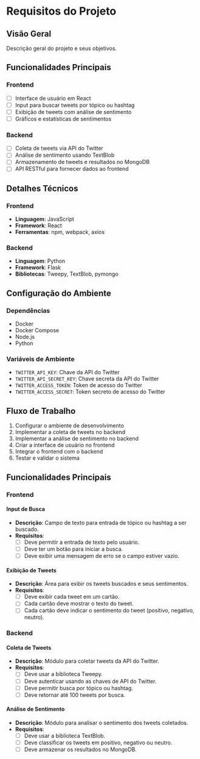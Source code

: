 # Requisitos do Projeto

## Visão Geral
Descrição geral do projeto e seus objetivos.

## Funcionalidades Principais

### Frontend
- [ ] Interface de usuário em React
- [ ] Input para buscar tweets por tópico ou hashtag
- [ ] Exibição de tweets com análise de sentimento
- [ ] Gráficos e estatísticas de sentimentos

### Backend
- [ ] Coleta de tweets via API do Twitter
- [ ] Análise de sentimento usando TextBlob
- [ ] Armazenamento de tweets e resultados no MongoDB
- [ ] API RESTful para fornecer dados ao frontend

## Detalhes Técnicos

### Frontend
- **Linguagem**: JavaScript
- **Framework**: React
- **Ferramentas**: npm, webpack, axios

### Backend
- **Linguagem**: Python
- **Framework**: Flask
- **Bibliotecas**: Tweepy, TextBlob, pymongo

## Configuração do Ambiente

### Dependências
- Docker
- Docker Compose
- Node.js
- Python

### Variáveis de Ambiente
- `TWITTER_API_KEY`: Chave da API do Twitter
- `TWITTER_API_SECRET_KEY`: Chave secreta da API do Twitter
- `TWITTER_ACCESS_TOKEN`: Token de acesso do Twitter
- `TWITTER_ACCESS_SECRET`: Token secreto de acesso do Twitter

## Fluxo de Trabalho
1. Configurar o ambiente de desenvolvimento
2. Implementar a coleta de tweets no backend
3. Implementar a análise de sentimento no backend
4. Criar a interface de usuário no frontend
5. Integrar o frontend com o backend
6. Testar e validar o sistema

## Funcionalidades Principais

### Frontend

#### Input de Busca
- **Descrição**: Campo de texto para entrada de tópico ou hashtag a ser buscado.
- **Requisitos**:
  - [ ] Deve permitir a entrada de texto pelo usuário.
  - [ ] Deve ter um botão para iniciar a busca.
  - [ ] Deve exibir uma mensagem de erro se o campo estiver vazio.

#### Exibição de Tweets
- **Descrição**: Área para exibir os tweets buscados e seus sentimentos.
- **Requisitos**:
  - [ ] Deve exibir cada tweet em um cartão.
  - [ ] Cada cartão deve mostrar o texto do tweet.
  - [ ] Cada cartão deve indicar o sentimento do tweet (positivo, negativo, neutro).

### Backend

#### Coleta de Tweets
- **Descrição**: Módulo para coletar tweets da API do Twitter.
- **Requisitos**:
  - [ ] Deve usar a biblioteca Tweepy.
  - [ ] Deve autenticar usando as chaves de API do Twitter.
  - [ ] Deve permitir busca por tópico ou hashtag.
  - [ ] Deve retornar até 100 tweets por busca.

#### Análise de Sentimento
- **Descrição**: Módulo para analisar o sentimento dos tweets coletados.
- **Requisitos**:
  - [ ] Deve usar a biblioteca TextBlob.
  - [ ] Deve classificar os tweets em positivo, negativo ou neutro.
  - [ ] Deve armazenar os resultados no MongoDB.
